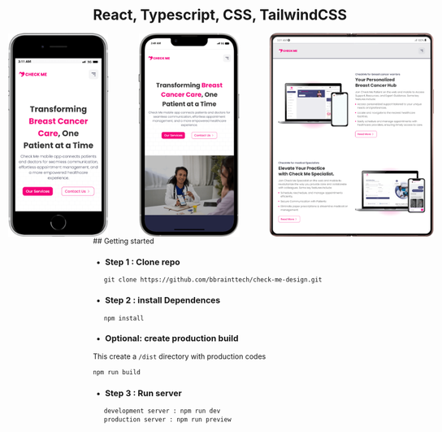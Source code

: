 # React, Typescript, CSS, TailwindCSS
<div style="display:flex;gap:60px;justify-content:center">
<img src='public/preview/iPhone-SE-2016.png'
style='height:400px'
/><img src='public/preview/iPhone-13-PRO-MAX.png'
style='height:400px'
/>
<img src='public/preview/Galaxy-Fold2.png'
style='height:400px'
/>
</div>
## Getting started

- ### Step 1 : Clone repo

```shell
   git clone https://github.com/bbrainttech/check-me-design.git
```

- ### Step 2 : install Dependences

```shell
   npm install
```
- ### Optional: create production build 
This create a `/dist` directory with production codes

```bash
npm run build
``` 
- ### Step 3 : Run server

```bash
   development server : npm run dev
   production server : npm run preview

```
